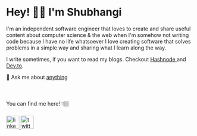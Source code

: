 # Hey! 👋🏼 I'm Shubhangi

I'm an independent software engineer that loves to create and share useful content about computer science & the web when I'm somehow not writing code because I have no life whatsoever
I love creating software that solves problems in a simple way and sharing what I learn along the way.

I write sometimes, if you want to read my blogs.
 Checkout [Hashnode ](https://wthshubhi.hashnode.dev/)and [Dev.to](https://dev.to/shubhicodes).
 
💬 Ask me about [anything](https://twitter.com/heyshubhi)
###
<br>
<p align="left">You can find me here! 👇🏽</p>


###

<div align="left">
  <a href="https://www.linkedin.com/in/codewithshubhi/" target="_blank">
    <img src="https://img.shields.io/static/v1?message=LinkedIn&logo=linkedin&label=&color=0077B5&logoColor=white&labelColor=&style=for-the-badge" height="35" alt="linkedin logo"  />
  </a>
  <a href="https://twitter.com/heyShubhi" target="_blank">
    <img src="https://img.shields.io/static/v1?message=Twitter&logo=twitter&label=&color=1DA1F2&logoColor=white&labelColor=&style=for-the-badge" height="35" alt="twitter logo"  />
  </a>
</div>
